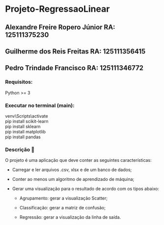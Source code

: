# Projeto-RegressaoLinear

## Alexandre Freire Ropero Júnior RA: 125111375230
## Guilherme dos Reis Freitas RA: 125111356415
## Pedro Trindade Francisco RA: 125111346772

### Requisitos:
Python >= 3  
### Executar no terminal (main):  
venv\Scripts\activate  
pip install scikit-learn  
pip install sklearn  
pip install matplotlib  
pip install pandas  

### Descrição :page_with_curl:

O projeto é uma aplicação que deve conter as seguintes características:

 - Carregar e ler arquivos .csv, xlsx e de um banco de dados;

 - Conter ao menos um algoritmo de aprendizado de máquina;

 - Gerar uma visualização para o resultado de acordo com os tipos abaixo:

    - Agrupamento: gerar a visualização Scatter;

   - Classificação: gerar a matriz de confusão;

   - Regressão: gerar a visualização da linha de saída.
